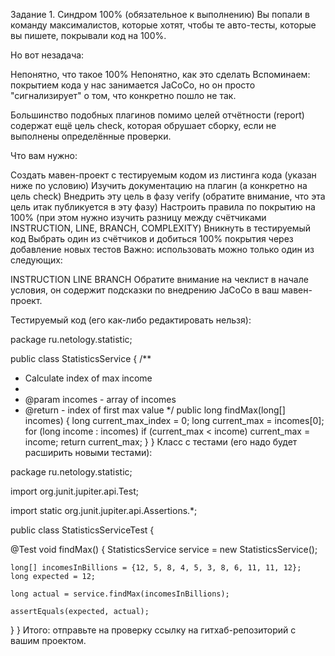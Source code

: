 Задание 1. Синдром 100% (обязательное к выполнению)
Вы попали в команду максималистов, которые хотят, чтобы те авто-тесты, которые вы пишете, покрывали код на 100%.

Но вот незадача:

Непонятно, что такое 100%
Непонятно, как это сделать
Вспоминаем: покрытием кода у нас занимается JaCoCo, но он просто "сигнализирует" о том, что конкретно пошло не так.

Большинство подобных плагинов помимо целей отчётности (report) содержат ещё цель check, которая обрушает сборку, если не выполнены определённые проверки.

Что вам нужно:

Создать мавен-проект с тестируемым кодом из листинга кода (указан ниже по условию)
Изучить документацию на плагин (а конкретно на цель check)
Внедрить эту цель в фазу verify (обратите внимание, что эта цель итак публикуется в эту фазу)
Настроить правила по покрытию на 100% (при этом нужно изучить разницу между счётчиками INSTRUCTION, LINE, BRANCH, COMPLEXITY)
Вникнуть в тестируемый код
Выбрать один из счётчиков и добиться 100% покрытия через добавление новых тестов
Важно: использовать можно только один из следующих:

INSTRUCTION
LINE
BRANCH
Обратите внимание на чеклист в начале условия, он содержит подсказки по внедрению JaCoCo в ваш мавен-проект.

Тестируемый код (его как-либо редактировать нельзя):

package ru.netology.statistic;

public class StatisticsService {
  /**
   * Calculate index of max income
   *
   * @param incomes - array of incomes
   * @return - index of first max value
   */
  public long findMax(long[] incomes) {
    long current_max_index = 0;
    long current_max = incomes[0];
    for (long income : incomes)
      if (current_max < income)
        current_max = income;
        return current_max;
  }
}
Класс с тестами (его надо будет расширить новыми тестами):

package ru.netology.statistic;

import org.junit.jupiter.api.Test;

import static org.junit.jupiter.api.Assertions.*;

public class StatisticsServiceTest {

  @Test
  void findMax() {
    StatisticsService service = new StatisticsService();

    long[] incomesInBillions = {12, 5, 8, 4, 5, 3, 8, 6, 11, 11, 12};
    long expected = 12;

    long actual = service.findMax(incomesInBillions);

    assertEquals(expected, actual);
  }
}
Итого: отправьте на проверку ссылку на гитхаб-репозиторий с вашим проектом.
